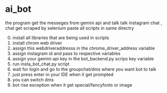 # ai_bot
the program get the  messeges from gemini api and talk talk instagram  chat  , chat get scraped by selenium
paste all scripts in same directry

0.  install all libraries that are being used in scripts
1.  install chrom web driver
2.  assign this webdriveraddresss in the chrome_driver_address variable
3.  assign instagram id and pass to respective variables
4.  assign your gemini api key in the bot_backend.py scrips key variable
5.  run insta_bot_chat.py script
6.  wait for login and go to the groupchat/dms where you want bot to talk
7.  just press enter in your IDE when it get prompted
8.  you can switch dms
9.  bot rise exception when it get special/fancyfonts or image 
 
